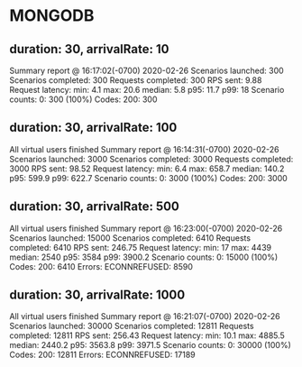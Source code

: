# MONGODB
## duration: 30, arrivalRate: 10
Summary report @ 16:17:02(-0700) 2020-02-26
  Scenarios launched:  300
  Scenarios completed: 300
  Requests completed:  300
  RPS sent: 9.88
  Request latency:
    min: 4.1
    max: 20.6
    median: 5.8
    p95: 11.7
    p99: 18
  Scenario counts:
    0: 300 (100%)
  Codes:
    200: 300

## duration: 30, arrivalRate: 100
All virtual users finished
Summary report @ 16:14:31(-0700) 2020-02-26
  Scenarios launched:  3000
  Scenarios completed: 3000
  Requests completed:  3000
  RPS sent: 98.52
  Request latency:
    min: 6.4
    max: 658.7
    median: 140.2
    p95: 599.9
    p99: 622.7
  Scenario counts:
    0: 3000 (100%)
  Codes:
    200: 3000

## duration: 30, arrivalRate: 500
All virtual users finished
Summary report @ 16:23:00(-0700) 2020-02-26
  Scenarios launched:  15000
  Scenarios completed: 6410
  Requests completed:  6410
  RPS sent: 246.75
  Request latency:
    min: 17
    max: 4439
    median: 2540
    p95: 3584
    p99: 3900.2
  Scenario counts:
    0: 15000 (100%)
  Codes:
    200: 6410
  Errors:
    ECONNREFUSED: 8590

## duration: 30, arrivalRate: 1000
All virtual users finished
Summary report @ 16:21:07(-0700) 2020-02-26
  Scenarios launched:  30000
  Scenarios completed: 12811
  Requests completed:  12811
  RPS sent: 256.43
  Request latency:
    min: 10.1
    max: 4885.5
    median: 2440.2
    p95: 3563.8
    p99: 3971.5
  Scenario counts:
    0: 30000 (100%)
  Codes:
    200: 12811
  Errors:
    ECONNREFUSED: 17189
